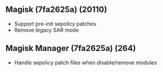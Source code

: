 ## Magisk (7fa2625a) (20110)
- Support pre-init sepolicy patches
- Remove legacy SAR mode

## Magisk Manager (7fa2625a) (264)
- Handle sepolicy patch files when disable/remove modules
